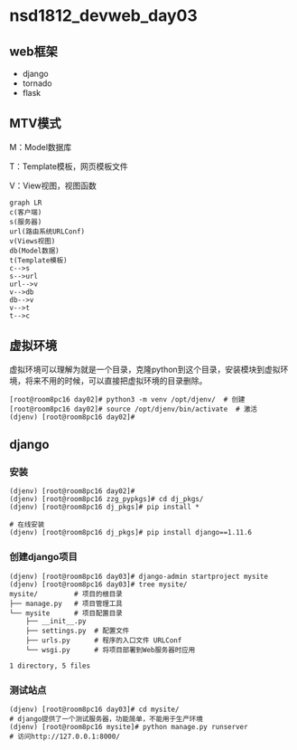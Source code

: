 # nsd1812_devweb_day03

## web框架

- django
- tornado
- flask

## MTV模式

M：Model数据库

T：Template模板，网页模板文件

V：View视图，视图函数

```mermaid
graph LR
c(客户端)
s(服务器)
url(路由系统URLConf)
v(Views视图)
db(Model数据)
t(Template模板)
c-->s
s-->url
url-->v
v-->db
db-->v
v-->t
t-->c
```

## 虚拟环境

虚拟环境可以理解为就是一个目录，克隆python到这个目录，安装模块到虚拟环境，将来不用的时候，可以直接把虚拟环境的目录删除。

```shell
[root@room8pc16 day02]# python3 -m venv /opt/djenv/  # 创建
[root@room8pc16 day02]# source /opt/djenv/bin/activate  # 激活
(djenv) [root@room8pc16 day02]# 
```

## django

### 安装

```shell
(djenv) [root@room8pc16 day02]# 
(djenv) [root@room8pc16 zzg_pypkgs]# cd dj_pkgs/
(djenv) [root@room8pc16 dj_pkgs]# pip install *

# 在线安装
(djenv) [root@room8pc16 dj_pkgs]# pip install django==1.11.6
```

### 创建django项目

```shell
(djenv) [root@room8pc16 day03]# django-admin startproject mysite
(djenv) [root@room8pc16 day03]# tree mysite/
mysite/         # 项目的根目录
├── manage.py   # 项目管理工具
└── mysite      # 项目配置目录
    ├── __init__.py
    ├── settings.py  # 配置文件
    ├── urls.py      # 程序的入口文件 URLConf
    └── wsgi.py      # 将项目部署到Web服务器时应用

1 directory, 5 files
```

### 测试站点

```shell
(djenv) [root@room8pc16 day03]# cd mysite/
# django提供了一个测试服务器，功能简单，不能用于生产环境
(djenv) [root@room8pc16 mysite]# python manage.py runserver
# 访问http://127.0.0.1:8000/
```



### 









